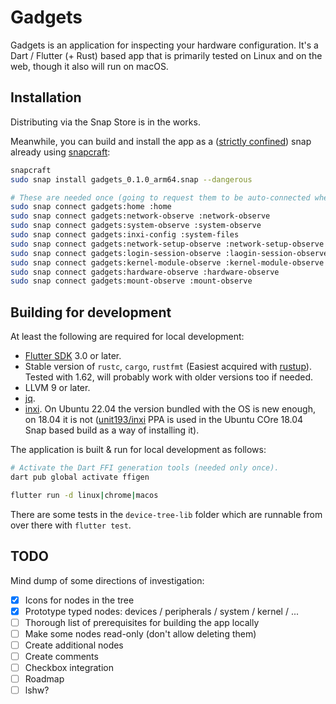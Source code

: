 # Gadgets

Gadgets is an application for inspecting your hardware configuration. It's a Dart / Flutter (+ Rust) based app that is primarily tested on Linux and on the web, though it also will run on macOS.

## Installation

Distributing via the Snap Store is in the works.

Meanwhile, you can build and install the app as a ([strictly confined](https://snapcraft.io/docs/snap-confinement)) snap already using [snapcraft](https://snapcraft.io/snapcraft):

```bash
snapcraft
sudo snap install gadgets_0.1.0_arm64.snap --dangerous

# These are needed once (going to request them to be auto-connected when this goes to Snap Store)
sudo snap connect gadgets:home :home
sudo snap connect gadgets:network-observe :network-observe
sudo snap connect gadgets:system-observe :system-observe
sudo snap connect gadgets:inxi-config :system-files
sudo snap connect gadgets:network-setup-observe :network-setup-observe
sudo snap connect gadgets:login-session-observe :laogin-session-observe
sudo snap connect gadgets:kernel-module-observe :kernel-module-observe
sudo snap connect gadgets:hardware-observe :hardware-observe
sudo snap connect gadgets:mount-observe :mount-observe
```

## Building for development

At least the following are required for local development:

- [Flutter SDK](https://docs.flutter.dev/get-started/install) 3.0 or later.
- Stable version of `rustc`, `cargo`, `rustfmt` (Easiest acquired with [rustup](https://rustup.rs/)). Tested with 1.62, will probably work with older versions too if needed.
- LLVM 9 or later.
- [jq](https://stedolan.github.io/jq/).
- [inxi](https://github.com/smxi/inxi). On Ubuntu 22.04 the version bundled with the OS is new enough, on 18.04 it is not ([unit193/inxi](https://launchpad.net/~unit193/+archive/ubuntu/inxi) PPA is used in the Ubuntu COre 18.04 Snap based build as a way of installing it).

The application is built & run for local development as follows:

```bash
# Activate the Dart FFI generation tools (needed only once).
dart pub global activate ffigen

flutter run -d linux|chrome|macos
```

There are some tests in the `device-tree-lib` folder which are runnable from over there with `flutter test`.

## TODO

Mind dump of some directions of investigation:

- [x] Icons for nodes in the tree
- [x] Prototype typed nodes: devices / peripherals / system / kernel / ...
- [ ] Thorough list of prerequisites for building the app locally
- [ ] Make some nodes read-only (don't allow deleting them)
- [ ] Create additional nodes
- [ ] Create comments
- [ ] Checkbox integration
- [ ] Roadmap
- [ ] lshw?
